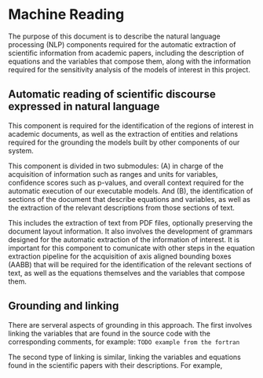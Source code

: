 # Machine Reading

The purpose of this document is to describe the natural language processing (NLP) components
required for the automatic extraction of scientific information from academic papers,
including the description of equations and the variables that compose them,
along with the information required for the sensitivity analysis of the models of interest in this project.

## Automatic reading of scientific discourse expressed in natural language

This component is required for the identification of the regions of interest
in academic documents, as well as the extraction of entities and relations required for the 
grounding the models built by other components of our system.

This component is divided in two submodules: (A) in charge of the acquisition of information
such as ranges and units for variables, confidence scores such as p-values, and overall context
required for the automatic execution of our executable models. And (B), the identification of
sections of the document that describe equations and variables, as well as the extraction
of the relevant descriptions from those sections of text.

This includes the extraction of text from PDF files, optionally preserving the document
layout information. It also involves the development of grammars designed for the automatic
extraction of the information of interest. It is important for this component to comunicate
with other steps in the equation extraction pipeline for the acquisition of axis aligned bounding boxes (AABB)
that will be required for the identification of the relevant sections of text, as well as the equations
themselves and the variables that compose them.

## Grounding and linking

There are serveral aspects of grounding in this approach.  The first involves linking the variables
that are found in the source code with the corresponding comments, for example:
`TODO example from the fortran`

The second type of linking is similar, linking the variables and equations found in the scientific papers
with their descriptions.  For example, 
